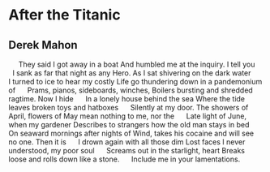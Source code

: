 # After the Titanic
## Derek Mahon
     They said I got away in a boat
And humbled me at the inquiry. I tell you
     I sank as far that night as any
Hero. As I sat shivering on the dark water
     I turned to ice to hear my costly
Life go thundering down in a pandemonium of
     Prams, pianos, sideboards, winches,
Boilers bursting and shredded ragtime. Now I hide
     In a lonely house behind the sea
Where the tide leaves broken toys and hatboxes
     Silently at my door. The showers of
April, flowers of May mean nothing to me, nor the
     Late light of June, when my gardener
Describes to strangers how the old man stays in bed
     On seaward mornings after nights of
Wind, takes his cocaine and will see no one. Then it is
     I drown again with all those dim
Lost faces I never understood, my poor soul
     Screams out in the starlight, heart
Breaks loose and rolls down like a stone.
     Include me in your lamentations.